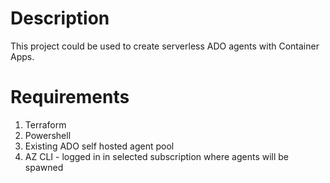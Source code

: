# Description

This project could be used to create serverless ADO agents with Container Apps.

# Requirements
1. Terraform
2. Powershell
3. Existing ADO self hosted agent pool
4. AZ CLI - logged in in selected subscription where agents will be spawned

